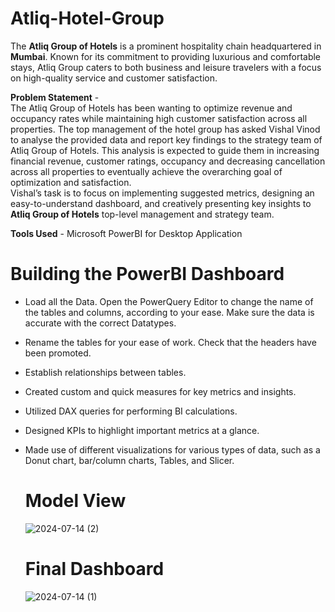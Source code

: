 # Atliq-Hotel-Group   

The **Atliq Group of Hotels** is a prominent hospitality chain headquartered in **Mumbai**. Known for its commitment to providing luxurious and comfortable stays, Atliq Group caters to both business and leisure travelers with a focus on high-quality service and customer satisfaction.



**Problem Statement** -    
The Atliq Group of Hotels has been wanting to optimize revenue and occupancy rates while maintaining high customer satisfaction across all properties. The top management of the hotel group has asked Vishal Vinod to analyse the provided data and report key findings to the strategy team of Atliq Group of Hotels. This analysis is expected to guide them in increasing financial revenue, customer ratings, occupancy and decreasing cancellation across all properties to eventually achieve the overarching goal of optimization and satisfaction.   
Vishal’s task is to focus on implementing suggested metrics, designing an easy-to-understand dashboard, and creatively presenting key insights to **Atliq Group of Hotels** top-level management and strategy team.    

**Tools Used** - Microsoft PowerBI for Desktop Application    



# Building the PowerBI Dashboard   




* Load all the Data. Open the PowerQuery Editor to change the name of the tables and columns, according to your ease. Make sure the data is accurate with the correct Datatypes.     
* Rename the tables for your ease of work. Check that the headers have been promoted.      
* Establish relationships between tables.      
* Created custom and quick measures for key metrics and insights.      
* Utilized DAX queries for performing BI calculations.   
* Designed KPIs to highlight important metrics at a glance.       
* Made use of different visualizations for various types of data, such as a Donut chart, bar/column charts, Tables, and Slicer.



  # Model View

  ![2024-07-14 (2)](https://github.com/user-attachments/assets/bd7a776a-f3cf-4277-904c-23e68dbe6290)

  # Final Dashboard

  ![2024-07-14 (1)](https://github.com/user-attachments/assets/ffec24b5-f54b-4c2d-b8ba-e9001ff80c7c)




